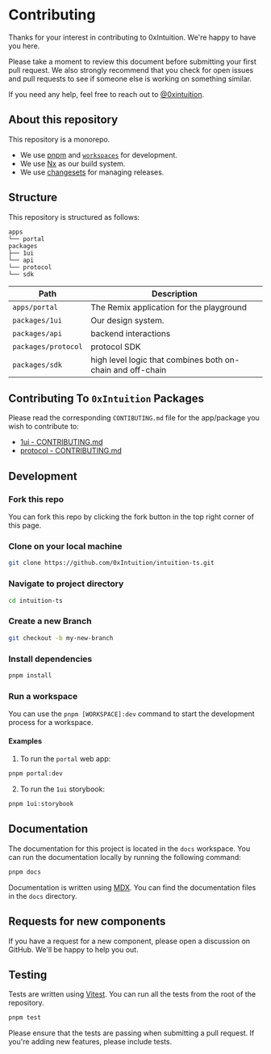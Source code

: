 # Contributing

Thanks for your interest in contributing to 0xIntuition. We're happy to have you here.

Please take a moment to review this document before submitting your first pull request. We also strongly recommend that you check for open issues and pull requests to see if someone else is working on something similar.

If you need any help, feel free to reach out to [@0xintuition](https://twitter.com/0xintuition).

## About this repository

This repository is a monorepo.

- We use [pnpm](https://pnpm.io) and [`workspaces`](https://pnpm.io/workspaces) for development.
- We use [Nx](https://nx.dev/getting-started/intro) as our build system.
- We use [changesets](https://github.com/changesets/changesets) for managing releases.

## Structure

This repository is structured as follows:

```
apps
└── portal
packages
├── 1ui
└── api
└── protocol
└── sdk
```

| Path                | Description                                                |
| ------------------- | ---------------------------------------------------------- |
| `apps/portal`       | The Remix application for the playground                   |
| `packages/1ui`      | Our design system.                                         |
| `packages/api`      | backend interactions                                       |
| `packages/protocol` | protocol SDK                                               |
| `packages/sdk`      | high level logic that combines both on-chain and off-chain |

## Contributing To `0xIntuition` Packages

Please read the corresponding `CONTIBUTING.md` file for the app/package you wish to contribute to:

- [1ui - CONTRIBUTING.md](./packages/1ui/CONTRIBUTING.md)
- [protocol - CONTRIBUTING.md](./packages/protocol/CONTRIBUTING.md)

## Development

### Fork this repo

You can fork this repo by clicking the fork button in the top right corner of this page.

### Clone on your local machine

```bash
git clone https://github.com/0xIntuition/intuition-ts.git
```

### Navigate to project directory

```bash
cd intuition-ts
```

### Create a new Branch

```bash
git checkout -b my-new-branch
```

### Install dependencies

```bash
pnpm install
```

### Run a workspace

You can use the `pnpm [WORKSPACE]:dev` command to start the development process for a workspace.

#### Examples

1. To run the `portal` web app:

```bash
pnpm portal:dev
```

2. To run the `1ui` storybook:

```bash
pnpm 1ui:storybook
```

## Documentation

The documentation for this project is located in the `docs` workspace. You can run the documentation locally by running the following command:

```bash
pnpm docs
```

Documentation is written using [MDX](https://mdxjs.com). You can find the documentation files in the `docs` directory.

## Requests for new components

If you have a request for a new component, please open a discussion on GitHub. We'll be happy to help you out.

## Testing

Tests are written using [Vitest](https://vitest.dev). You can run all the tests from the root of the repository.

```bash
pnpm test
```

Please ensure that the tests are passing when submitting a pull request. If you're adding new features, please include tests.
